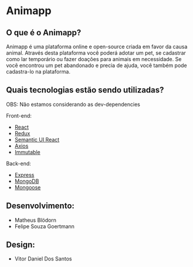 # Animapp

## O que é o Animapp?

Animapp é uma plataforma online e open-source criada em favor da causa animal. Através desta plataforma você poderá adotar um pet, se cadastrar como lar temporário ou fazer doações para animais em necessidade. Se você encontrou um pet abandonado e precia de ajuda, você também pode cadastra-lo na plataforma.

## Quais tecnologias estão sendo utilizadas?

OBS: Não estamos considerando as dev-dependencies

Front-end:
* [React](https://facebook.github.io/react/)
* [Redux](http://redux.js.org/)
* [Semantic UI React](http://react.semantic-ui.com)
* [Axios](https://github.com/mzabriskie/axios)
* [Immutable](https://facebook.github.io/immutable-js/)

Back-end:
* [Express](http://expressjs.com)
* [MongoDB](https://www.mongodb.com/)
* [Mongoose](http://mongoosejs.com/)

## Desenvolvimento:
* Matheus Blödorn
* Felipe Souza Goertmann

## Design:
* Vitor Daniel Dos Santos

